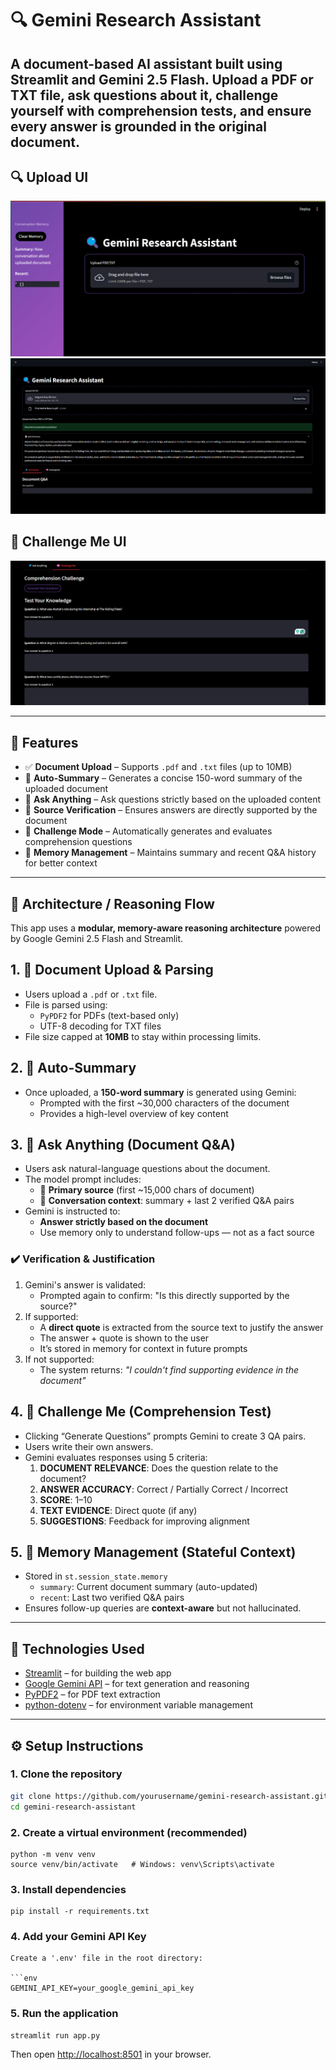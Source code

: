 # 🔍 Gemini Research Assistant

A document-based AI assistant built using Streamlit and Gemini 2.5 Flash. Upload a PDF or TXT file, ask questions about it, challenge yourself with comprehension tests, and ensure every answer is grounded in the original document.
---
## 🔍 Upload UI
![Upload UI](assets/Gemini-Assitant-UI.png)
![With File](assets/Gemini-Research-Assitant-UI.png)

## 🧠 Challenge Me UI
![Challenge UI](assets/Challenge-Me-UI.png)

---

## 🚀 Features

- ✅ **Document Upload** – Supports `.pdf` and `.txt` files (up to 10MB)
- 📝 **Auto-Summary** – Generates a concise 150-word summary of the uploaded document
- 🔎 **Ask Anything** – Ask questions strictly based on the uploaded content
- 📌 **Source Verification** – Ensures answers are directly supported by the document
- 🧠 **Challenge Mode** – Automatically generates and evaluates comprehension questions
- 💾 **Memory Management** – Maintains summary and recent Q&A history for better context

---
## 🧠 Architecture / Reasoning Flow

This app uses a **modular, memory-aware reasoning architecture** powered by Google Gemini 2.5 Flash and Streamlit.

## 1. 📄 Document Upload & Parsing
- Users upload a `.pdf` or `.txt` file.
- File is parsed using:
  - `PyPDF2` for PDFs (text-based only)
  - UTF-8 decoding for TXT files
- File size capped at **10MB** to stay within processing limits.

## 2. 📝 Auto-Summary
- Once uploaded, a **150-word summary** is generated using Gemini:
  - Prompted with the first ~30,000 characters of the document
  - Provides a high-level overview of key content

## 3. 🔎 Ask Anything (Document Q&A)
- Users ask natural-language questions about the document.
- The model prompt includes:
  - 🧾 **Primary source** (first ~15,000 chars of document)
  - 🧠 **Conversation context**: summary + last 2 verified Q&A pairs
- Gemini is instructed to:
  - **Answer strictly based on the document**
  - Use memory only to understand follow-ups — not as a fact source

### ✔️ Verification & Justification
1. Gemini's answer is validated:
   - Prompted again to confirm: "Is this directly supported by the source?"
2. If supported:
   - A **direct quote** is extracted from the source text to justify the answer
   - The answer + quote is shown to the user
   - It’s stored in memory for context in future prompts
3. If not supported:
   - The system returns: _"I couldn't find supporting evidence in the document"_

## 4. 🧠 Challenge Me (Comprehension Test)
- Clicking “Generate Questions” prompts Gemini to create 3 QA pairs.
- Users write their own answers.
- Gemini evaluates responses using 5 criteria:
  1. **DOCUMENT RELEVANCE**: Does the question relate to the document?
  2. **ANSWER ACCURACY**: Correct / Partially Correct / Incorrect
  3. **SCORE**: 1–10
  4. **TEXT EVIDENCE**: Direct quote (if any)
  5. **SUGGESTIONS**: Feedback for improving alignment

## 5. 💾 Memory Management (Stateful Context)
- Stored in `st.session_state.memory`
  - `summary`: Current document summary (auto-updated)
  - `recent`: Last two verified Q&A pairs
- Ensures follow-up queries are **context-aware** but not hallucinated.

---

## 🧰 Technologies Used

- [Streamlit](https://streamlit.io/) – for building the web app
- [Google Gemini API](https://ai.google.dev/) – for text generation and reasoning
- [PyPDF2](https://pypi.org/project/PyPDF2/) – for PDF text extraction
- [python-dotenv](https://pypi.org/project/python-dotenv/) – for environment variable management

---

## ⚙️ Setup Instructions

### 1. **Clone the repository**

```bash
git clone https://github.com/yourusername/gemini-research-assistant.git
cd gemini-research-assistant
```

### 2. **Create a virtual environment (recommended)**
```
python -m venv venv
source venv/bin/activate   # Windows: venv\Scripts\activate
```

### 3. **Install dependencies**

```
pip install -r requirements.txt
```

### 4. **Add your Gemini API Key**
```
Create a '.env' file in the root directory:

```env
GEMINI_API_KEY=your_google_gemini_api_key
```
### 5. **Run the application**

```
streamlit run app.py
```
Then open [http://localhost:8501](http://localhost:8501) in your browser.
